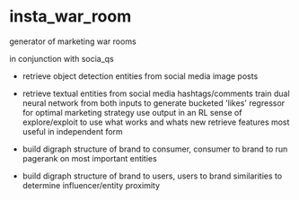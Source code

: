 # insta_war_room
generator of marketing war rooms

in conjunction with socia_qs
 - retrieve object detection entities from social media image posts
 - retrieve textual entities from social media hashtags/comments
 train dual neural network from both inputs to generate bucketed 'likes' regressor for optimal marketing strategy
 use output in an RL sense of explore/exploit to use what works and whats new
 retrieve features most useful in independent form
 
 - build digraph structure of brand to consumer, consumer to brand to run pagerank on most important entities
 - build digraph structure of brand to users, users to brand similarities to determine influencer/entity proximity
